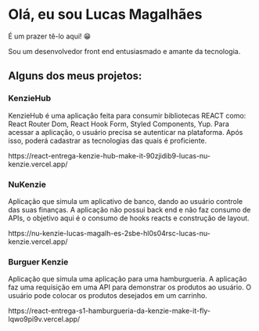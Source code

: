 
<h1> Olá, eu sou Lucas Magalhães </h1>
<p>É um prazer tê-lo aqui! 😁 </p>
<p>Sou um desenvolvedor front end entusiasmado e amante da tecnologia. </p>


<h2>Alguns dos meus projetos:</h2>
<h3>KenzieHub</h3>
<p>KenzieHub é uma aplicação feita para consumir bibliotecas REACT como: React Router Dom, React Hook Form, Styled Components, Yup. Para acessar a aplicação, o usuário precisa se autenticar na plataforma. Após isso, poderá cadastrar as tecnologias das quais é proficiente.</p>
<span>https://react-entrega-kenzie-hub-make-it-90zjidib9-lucas-nu-kenzie.vercel.app/</span>

<h3>NuKenzie</h3>
<p>Aplicação que simula um aplicativo de banco, dando ao usuário controle das suas finanças. A aplicação não possui back end e não faz consumo de APIs, o objetivo aqui é o consumo de hooks reacts e construção de layout.</p>
<span>https://nu-kenzie-lucas-magalh-es-2sbe-hl0s04rsc-lucas-nu-kenzie.vercel.app/</span>

<h3>Burguer Kenzie</h3>
<p>Aplicação que simula uma aplicação para uma hamburgueria. A aplicação faz uma requisição em uma API para demonstrar os produtos ao usuário. O usuário pode colocar os produtos desejados em um carrinho.</p>
<span>https://react-entrega-s1-hamburgueria-da-kenzie-make-it-fly-lqwo9pi9v.vercel.app/</span>
<!---
Make-it-fly/Make-it-fly is a ✨ special ✨ repository because its `README.md` (this file) appears on your GitHub profile.
You can click the Preview link to take a look at your changes.
--->
